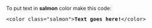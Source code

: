 To put text in <b>salmon</b> color make this code:
<pre>&lt;color class="salmon"&gt;<b>Text goes here!</b>&lt;/color&gt;</pre>
